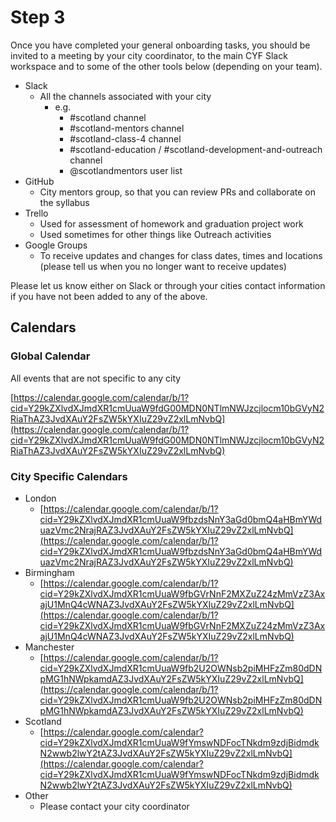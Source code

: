 # Step 3

Once you have completed your general onboarding tasks, you should be invited to a meeting by your city coordinator, to the main CYF Slack workspace and to some of the other tools below (depending on your team).

* Slack
  * All the channels associated with your city
    * e.g.
      * \#scotland channel
      * \#scotland-mentors channel
      * \#scotland-class-4 channel
      * \#scotland-education / #scotland-development-and-outreach channel
      * @scotlandmentors user list
* GitHub
  * City mentors group, so that you can review PRs and collaborate on the syllabus
* Trello
  * Used for assessment of homework and graduation project work 
  * Used sometimes for other things like Outreach activities
* Google Groups
  * To receive updates and changes for class dates, times and locations (please tell us when you no longer want to receive updates)

Please let us know either on Slack or through your cities contact information if you have not been added to any of the above.

## Calendars

### Global Calendar

All events that are not specific to any city

[https://calendar.google.com/calendar/b/1?cid=Y29kZXlvdXJmdXR1cmUuaW9fdG00MDN0NTlmNWJzcjlocm10bGVyN2RiaThAZ3JvdXAuY2FsZW5kYXIuZ29vZ2xlLmNvbQ](https://calendar.google.com/calendar/b/1?cid=Y29kZXlvdXJmdXR1cmUuaW9fdG00MDN0NTlmNWJzcjlocm10bGVyN2RiaThAZ3JvdXAuY2FsZW5kYXIuZ29vZ2xlLmNvbQ)

### City Specific Calendars

* London
  * [https://calendar.google.com/calendar/b/1?cid=Y29kZXlvdXJmdXR1cmUuaW9fbzdsNnY3aGd0bmQ4aHBmYWduazVmc2NrajRAZ3JvdXAuY2FsZW5kYXIuZ29vZ2xlLmNvbQ](https://calendar.google.com/calendar/b/1?cid=Y29kZXlvdXJmdXR1cmUuaW9fbzdsNnY3aGd0bmQ4aHBmYWduazVmc2NrajRAZ3JvdXAuY2FsZW5kYXIuZ29vZ2xlLmNvbQ)
* Birmingham
  * [https://calendar.google.com/calendar/b/1?cid=Y29kZXlvdXJmdXR1cmUuaW9fbGVrNnF2MXZuZ24zMmVzZ3AxajU1MnQ4cWNAZ3JvdXAuY2FsZW5kYXIuZ29vZ2xlLmNvbQ](https://calendar.google.com/calendar/b/1?cid=Y29kZXlvdXJmdXR1cmUuaW9fbGVrNnF2MXZuZ24zMmVzZ3AxajU1MnQ4cWNAZ3JvdXAuY2FsZW5kYXIuZ29vZ2xlLmNvbQ)
* Manchester
  * [https://calendar.google.com/calendar/b/1?cid=Y29kZXlvdXJmdXR1cmUuaW9fb2U2OWNsb2piMHFzZm80dDNpMG1hNWpkamdAZ3JvdXAuY2FsZW5kYXIuZ29vZ2xlLmNvbQ](https://calendar.google.com/calendar/b/1?cid=Y29kZXlvdXJmdXR1cmUuaW9fb2U2OWNsb2piMHFzZm80dDNpMG1hNWpkamdAZ3JvdXAuY2FsZW5kYXIuZ29vZ2xlLmNvbQ)
* Scotland
  * [https://calendar.google.com/calendar?cid=Y29kZXlvdXJmdXR1cmUuaW9fYmswNDFocTNkdm9zdjBidmdkN2wwb2lwY2tAZ3JvdXAuY2FsZW5kYXIuZ29vZ2xlLmNvbQ](https://calendar.google.com/calendar?cid=Y29kZXlvdXJmdXR1cmUuaW9fYmswNDFocTNkdm9zdjBidmdkN2wwb2lwY2tAZ3JvdXAuY2FsZW5kYXIuZ29vZ2xlLmNvbQ)
* Other
  * Please contact your city coordinator
